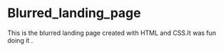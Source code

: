 # Blurred_landing_page
This is the blurred landing page created with HTML and CSS.It was fun doing it . 
